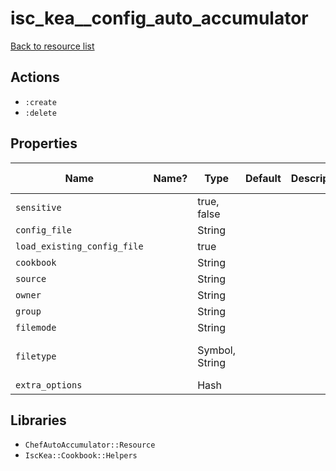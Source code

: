 # isc_kea__config_auto_accumulator

[Back to resource list](../README.md#resources)

## Actions

- `:create`
- `:delete`

## Properties

| Name                        | Name? | Type           | Default | Description | Allowed Values        |
| --------------------------- | ----- | -------------- | ------- | ----------- | --------------------- |
| `sensitive`                 |       | true, false    |         |             |                       |
| `config_file`               |       | String         |         |             |                       |
| `load_existing_config_file` |       | true           |         |             |                       |
| `cookbook`                  |       | String         |         |             |                       |
| `source`                    |       | String         |         |             |                       |
| `owner`                     |       | String         |         |             |                       |
| `group`                     |       | String         |         |             |                       |
| `filemode`                  |       | String         |         |             |                       |
| `filetype`                  |       | Symbol, String |         |             | json, ini, toml, yaml |
| `extra_options`             |       | Hash           |         |             |                       |

## Libraries

- `ChefAutoAccumulator::Resource`
- `IscKea::Cookbook::Helpers`
